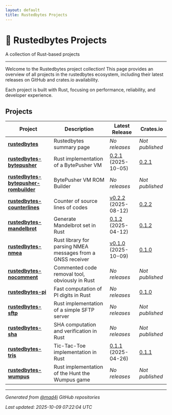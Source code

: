 ```yaml
---
layout: default
title: Rustedbytes Projects
---
```


# 🦀 Rustedbytes Projects

A collection of Rust-based projects

---

Welcome to the Rustedbytes project collection! This page provides an overview of all projects in the rustedbytes ecosystem, including their latest releases on GitHub and crates.io availability.

Each project is built with Rust, focusing on performance, reliability, and developer experience.

## Projects

| Project | Description | Latest Release | Crates.io |
|---------|-------------|----------------|-----------|
| [**rustedbytes**](https://github.com/mad4j/rustedbytes) | Rustedbytes summary page  | _No releases_ | _Not published_ |
| [**rustedbytes-bytepusher**](https://github.com/mad4j/rustedbytes-bytepusher) | Rust implementation of a BytePusher VM | [0.2.1](https://github.com/mad4j/rustedbytes-bytepusher/releases/tag/0.2.1) (2025-10-05) | [0.2.1](https://crates.io/crates/rustedbytes-bytepusher) |
| [**rustedbytes-bytepusher-rombuilder**](https://github.com/mad4j/rustedbytes-bytepusher-rombuilder) | BytePusher VM ROM Builder | _No releases_ | _Not published_ |
| [**rustedbytes-counterlines**](https://github.com/mad4j/rustedbytes-counterlines) | Counter of source lines of codes | [v0.2.2](https://github.com/mad4j/rustedbytes-counterlines/releases/tag/v0.2.2) (2025-08-12) | [0.2.2](https://crates.io/crates/rustedbytes-counterlines) |
| [**rustedbytes-mandelbrot**](https://github.com/mad4j/rustedbytes-mandelbrot) | Generate Mandelbrot set in Rust | [0.1.2](https://github.com/mad4j/rustedbytes-mandelbrot/releases/tag/0.1.2) (2025-04-12) | [0.1.2](https://crates.io/crates/rustedbytes-mandelbrot) |
| [**rustedbytes-nmea**](https://github.com/mad4j/rustedbytes-nmea) | Rust library for parsing NMEA messages from a GNSS receiver | [v0.1.0](https://github.com/mad4j/rustedbytes-nmea/releases/tag/v0.1.0) (2025-10-09) | [0.1.0](https://crates.io/crates/rustedbytes-nmea) |
| [**rustedbytes-nocomment**](https://github.com/mad4j/rustedbytes-nocomment) | Commented code removal tool, obviously in Rust | _No releases_ | _Not published_ |
| [**rustedbytes-pi**](https://github.com/mad4j/rustedbytes-pi) | Fast computation of PI digits in Rust | _No releases_ | [0.1.0](https://crates.io/crates/rustedbytes-pi) |
| [**rustedbytes-sftp**](https://github.com/mad4j/rustedbytes-sftp) | Rust implementation of a simple SFTP server | _No releases_ | _Not published_ |
| [**rustedbytes-sha**](https://github.com/mad4j/rustedbytes-sha) | SHA computation and verification in Rust | _No releases_ | _Not published_ |
| [**rustedbytes-tris**](https://github.com/mad4j/rustedbytes-tris) | Tic-Tac-Toe implementation in Rust | [0.1.1](https://github.com/mad4j/rustedbytes-tris/releases/tag/0.1.1) (2025-04-26) | [0.1.1](https://crates.io/crates/rustedbytes-tris) |
| [**rustedbytes-wumpus**](https://github.com/mad4j/rustedbytes-wumpus) | Rust implementation of the Hunt the Wumpus game | _No releases_ | _Not published_ |

---

*Generated from [@mad4j](https://github.com/mad4j) GitHub repositories*

*Last updated: 2025-10-09 07:22:04 UTC*
